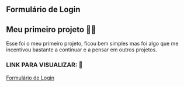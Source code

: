 ## Formulário de Login
## Meu primeiro projeto 🏋️‍♂️
Esse foi o meu primeiro projeto, ficou bem simples mas foi algo que me incentivou bastante a continuar e a pensar em outros projetos.
### LINK PARA VISUALIZAR: 🚀

[Formulário de Login](https://jhony-cortez.github.io/formulario-login/)
